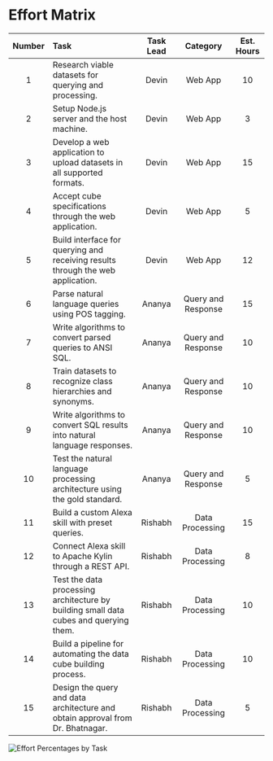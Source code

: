 # Effort Matrix

| Number | Task | Task Lead | Category | Est. Hours |
|:------:|:---- |:---------:|:--------:|:----------:|
| 1 | Research viable datasets for querying and processing. | Devin | Web App | 10 |
| 2 | Setup Node.js server and the host machine. | Devin | Web App | 3 |
| 3 | Develop a web application to upload datasets in all supported formats. | Devin | Web App | 15 |
| 4 | Accept cube specifications through the web application. | Devin | Web App | 5 |
| 5 | Build interface for querying and receiving results through the web application. | Devin | Web App | 12 |
| 6 | Parse natural language queries using POS tagging. | Ananya | Query and Response | 15 |
| 7 | Write algorithms to convert parsed queries to ANSI SQL. | Ananya | Query and Response | 10 |
| 8 | Train datasets to recognize class hierarchies and synonyms. | Ananya | Query and Response | 10 |
| 9 | Write algorithms to convert SQL results into natural language responses.| Ananya | Query and Response | 10 |
| 10 | Test the natural language processing architecture using the gold standard. | Ananya | Query and Response | 5 |
| 11 | Build a custom Alexa skill with preset queries. | Rishabh | Data Processing | 15 |
| 12 | Connect Alexa skill to Apache Kylin through a REST API. | Rishabh | Data Processing  | 8 |
| 13 | Test the data processing architecture by building small data cubes and querying them. | Rishabh | Data Processing | 10 |
| 14 | Build a pipeline for automating the data cube building process. | Rishabh | Data Processing | 10 |
| 15 | Design the query and data architecture and obtain approval from Dr. Bhatnagar. | Rishabh | Data Processing | 5 |

![Effort Percentages by Task](https://github.com/ananyanijhawan/senior-design/blob/master/effort%20matrix.png "Effort Percentages by Task")
